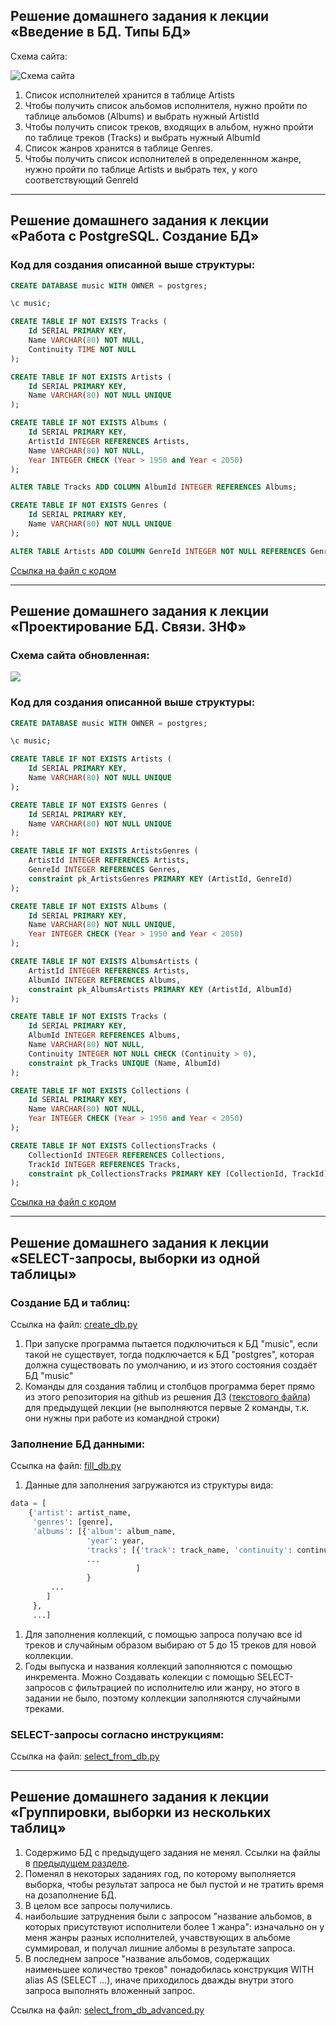 ## Решение домашнего задания к лекции «Введение в БД. Типы БД»
  
    
Схема сайта:  
  
![](https://github.com/headsoft-mikhail/netology_db_1/blob/main/Netology_DB_1.png "Схема сайта")

1. Список исполнителей хранится в таблице Artists
1. Чтобы получить список альбомов исполнителя, нужно пройти по таблице альбомов (Albums) и выбрать нужный ArtistId
1. Чтобы получить список треков, входящих в альбом, нужно пройти по таблице треков (Tracks) и выбрать нужный AlbumId
1. Список жанров хранится в таблице Genres. 
1. Чтобы получить список исполнителей в определеннном жанре, нужно пройти по таблице Artists и выбрать тех, у кого соответствующий GenreId
  
____   
## Решение домашнего задания к лекции «Работа с PostgreSQL. Создание БД»
### Код для создания описанной выше структуры:
```SQL
CREATE DATABASE music WITH OWNER = postgres;

\c music;

CREATE TABLE IF NOT EXISTS Tracks (
	Id SERIAL PRIMARY KEY,
	Name VARCHAR(80) NOT NULL,
	Continuity TIME NOT NULL
);

CREATE TABLE IF NOT EXISTS Artists (
	Id SERIAL PRIMARY KEY,
	Name VARCHAR(80) NOT NULL UNIQUE
);

CREATE TABLE IF NOT EXISTS Albums (	
	Id SERIAL PRIMARY KEY,
	ArtistId INTEGER REFERENCES Artists,
	Name VARCHAR(80) NOT NULL,
	Year INTEGER CHECK (Year > 1950 and Year < 2050)
);

ALTER TABLE Tracks ADD COLUMN AlbumId INTEGER REFERENCES Albums;

CREATE TABLE IF NOT EXISTS Genres (
	Id SERIAL PRIMARY KEY,	
	Name VARCHAR(80) NOT NULL UNIQUE
);

ALTER TABLE Artists ADD COLUMN GenreId INTEGER NOT NULL REFERENCES Genres 
```
[Ссылка на файл с кодом](https://github.com/headsoft-mikhail/netology_db_1/blob/main/create_db_code.txt "create_db_code.txt")
____ 
## Решение домашнего задания к лекции «Проектирование БД. Связи. 3НФ»
  
### Схема сайта обновленная:
![](https://github.com/headsoft-mikhail/netology_db_1/blob/main/Netology_DB_2.png)
  
### Код для создания описанной выше структуры:

```SQL
CREATE DATABASE music WITH OWNER = postgres;

\c music;

CREATE TABLE IF NOT EXISTS Artists (
	Id SERIAL PRIMARY KEY,
	Name VARCHAR(80) NOT NULL UNIQUE
);

CREATE TABLE IF NOT EXISTS Genres (
	Id SERIAL PRIMARY KEY,	
	Name VARCHAR(80) NOT NULL UNIQUE
);

CREATE TABLE IF NOT EXISTS ArtistsGenres (
	ArtistId INTEGER REFERENCES Artists,
	GenreId INTEGER REFERENCES Genres,
	constraint pk_ArtistsGenres PRIMARY KEY (ArtistId, GenreId)
);

CREATE TABLE IF NOT EXISTS Albums (	
	Id SERIAL PRIMARY KEY,
	Name VARCHAR(80) NOT NULL UNIQUE,
	Year INTEGER CHECK (Year > 1950 and Year < 2050)
);

CREATE TABLE IF NOT EXISTS AlbumsArtists (
	ArtistId INTEGER REFERENCES Artists,
	AlbumId INTEGER REFERENCES Albums,
	constraint pk_AlbumsArtists PRIMARY KEY (ArtistId, AlbumId)
);

CREATE TABLE IF NOT EXISTS Tracks (
	Id SERIAL PRIMARY KEY,
	AlbumId INTEGER REFERENCES Albums,
	Name VARCHAR(80) NOT NULL,
	Continuity INTEGER NOT NULL CHECK (Continuity > 0),
	constraint pk_Tracks UNIQUE (Name, AlbumId)
);

CREATE TABLE IF NOT EXISTS Collections (	
	Id SERIAL PRIMARY KEY,
	Name VARCHAR(80) NOT NULL,
	Year INTEGER CHECK (Year > 1950 and Year < 2050)
);

CREATE TABLE IF NOT EXISTS CollectionsTracks (
	CollectionId INTEGER REFERENCES Collections,
	TrackId INTEGER REFERENCES Tracks,
	constraint pk_CollectionsTracks PRIMARY KEY (CollectionId, TrackId)
);
```

[Ссылка на файл с кодом](https://github.com/headsoft-mikhail/netology_db_1/blob/main/create_db_code_updated.txt "create_db_code_updated.txt")
____ 
## Решение домашнего задания к лекции «SELECT-запросы, выборки из одной таблицы»
  
### Создание БД и таблиц:
Ссылка на файл: [create_db.py](https://github.com/headsoft-mikhail/netology_db_1/blob/main/create_db.py "create_db.py")
1. При запуске программа пытается подключиться к БД "music", если такой не существует, тогда подключается к БД "postgres", которая должна существовать по умолчанию, и из этого состояния создаёт БД "music"
1. Команды для создания таблиц и столбцов программа берет прямо из этого репозитория на github из решения ДЗ ([текстового файла](https://github.com/headsoft-mikhail/netology_db_1/blob/main/create_db_code_updated.txt "create_db_code_updated.txt")) для предыдущей лекции (не выполняются первые 2 команды, т.к. они нужны при работе из командной строки)
### Заполнение БД данными:
Ссылка на файл: [fill_db.py](https://github.com/headsoft-mikhail/netology_db_1/blob/main/fill_db.py "fill_db.py")
1. Данные для заполнения загружаются из структуры вида:
```python
data = [
    {'artist': artist_name,
     'genres': [genre],
     'albums': [{'album': album_name,
                 'year': year,
                 'tracks': [{'track': track_name, 'continuity': continuity_sec},
		 	     ...
                            ]
                 }
		 ...
		]
     },
     ...] 
```
1. Для заполнения коллекций, с помощью запроса получаю все id треков и случайным образом выбираю от 5 до 15 треков для новой коллекции.
1. Годы выпуска и названия коллекций заполняются с помощью инкремента. Можно Создавать колекции с помощью SELECT-запросов с фильтрацией по исполнителю или жанру, но этого в задании не было, поэтому коллекции заполняются случайными треками.
### SELECT-запросы согласно инструкциям:
Ссылка на файл: [select_from_db.py](https://github.com/headsoft-mikhail/netology_db_1/blob/main/select_from_db.py "select_from_db.py")
____ 
## Решение домашнего задания к лекции «Группировки, выборки из нескольких таблиц»
1. Содержимо БД с предыдущего задания не менял. Ссылки на файлы в [предыдущем разделе](https://github.com/headsoft-mikhail/netology_db_1#%D1%80%D0%B5%D1%88%D0%B5%D0%BD%D0%B8%D0%B5-%D0%B4%D0%BE%D0%BC%D0%B0%D1%88%D0%BD%D0%B5%D0%B3%D0%BE-%D0%B7%D0%B0%D0%B4%D0%B0%D0%BD%D0%B8%D1%8F-%D0%BA-%D0%BB%D0%B5%D0%BA%D1%86%D0%B8%D0%B8-select-%D0%B7%D0%B0%D0%BF%D1%80%D0%BE%D1%81%D1%8B-%D0%B2%D1%8B%D0%B1%D0%BE%D1%80%D0%BA%D0%B8-%D0%B8%D0%B7-%D0%BE%D0%B4%D0%BD%D0%BE%D0%B9-%D1%82%D0%B0%D0%B1%D0%BB%D0%B8%D1%86%D1%8B "Решение домашнего задания к лекции «SELECT-запросы, выборки из одной таблицы»").
2.  Поменял в некоторых заданиях год, по которому выполняется выборка, чтобы результат запроса не был пустой и не тратить время на дозаполнение БД.
3. В целом все запросы получились.
4. наибольшие затруднения были с запросом "название альбомов, в которых присутствуют исполнители более 1 жанра": изначально он у меня жанры разных исполнителей, учавствующих в альбоме суммировал, и получал лишние албомы в результате запроса.
5. В последнем запросе "название альбомов, содержащих наименьшее количество треков" понадобилась конструкция WITH alias AS (SELECT ...), иначе приходилось дважды внутри этого запроса выполнять вложенный запрос.  
  
Ссылка на файл: [select_from_db_advanced.py](https://github.com/headsoft-mikhail/netology_db_1/blob/main/select_from_db_advanced.py "select_from_db_advanced.py")
